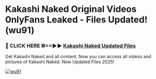 # Kakashi Naked Original Videos 0nlyFans Leaked - Files Updated! (wu91)

<h3>🔴 CLICK HERE 🌐==►► <a href="https://tinyurl.com/yckcrads" rel="nofollow">Kakashi Naked Updated Files</a></h3>

Get Kakashi Naked and all content. Now you can access all videos and pictures of Kakashi Naked. New Updated Files 2025!

[![wu91](https://i.imgur.com/hpKpOFt.gif)](https://tinyurl.com/yckcrads)
